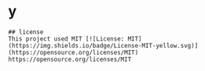 # y
  
    ## license
    This project used MIT [![License: MIT](https://img.shields.io/badge/License-MIT-yellow.svg)](https://opensource.org/licenses/MIT)
    https://opensource.org/licenses/MIT

    
